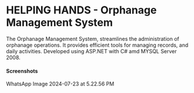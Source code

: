 # HELPING HANDS - Orphanage Management System
The Orphanage Management System, streamlines the administration of orphanage operations. It provides efficient tools for managing records, and daily activities. Developed using ASP.NET with C# amd MYSQL Server 2008.
#### Screenshots
WhatsApp Image 2024-07-23 at 5.22.56 PM

